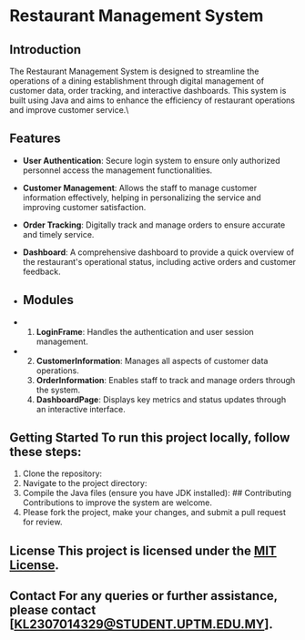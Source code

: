# Restaurant Management System 

## Introduction 
The Restaurant Management System is designed to streamline the operations of a dining establishment through digital management of customer data, order tracking, and interactive dashboards. 
This system is built using Java and aims to enhance the efficiency of restaurant operations and improve customer service.\

## Features 
- **User Authentication**: Secure login system to ensure only authorized personnel access the management functionalities.
- **Customer Management**: Allows the staff to manage customer information effectively, helping in personalizing the service and improving customer satisfaction.
- **Order Tracking**: Digitally track and manage orders to ensure accurate and timely service.
- **Dashboard**: A comprehensive dashboard to provide a quick overview of the restaurant's operational status, including active orders and customer feedback.

- ## Modules
- 1. **LoginFrame**: Handles the authentication and user session management.
- 2. **CustomerInformation**: Manages all aspects of customer data operations.
  3. **OrderInformation**: Enables staff to track and manage orders through the system.
  4. **DashboardPage**: Displays key metrics and status updates through an interactive interface.
        
## Getting Started To run this project locally, follow these steps: 
1. Clone the repository:
2. Navigate to the project directory:
3. Compile the Java files (ensure you have JDK installed): ## Contributing Contributions to improve the system are welcome.
4. Please fork the project, make your changes, and submit a pull request for review.

## License This project is licensed under the [MIT License](LICENSE.md). 


## Contact For any queries or further assistance, please contact [KL2307014329@STUDENT.UPTM.EDU.MY].
